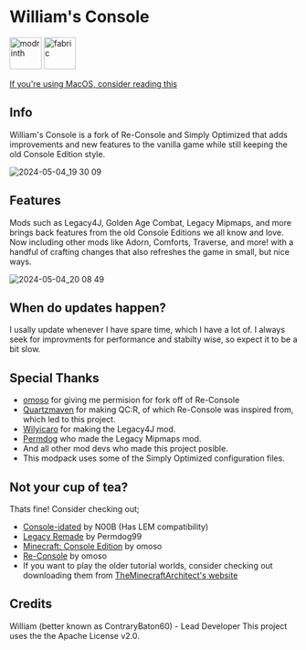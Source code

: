 # William's Console

<img alt="modrinth" height="56" src="https://cdn.jsdelivr.net/npm/@intergrav/devins-badges@3/assets/cozy/available/modrinth_vector.svg"> <img alt="fabric" height="56" src="https://cdn.jsdelivr.net/npm/@intergrav/devins-badges@3/assets/cozy/supported/fabric_vector.svg">





[If you're using MacOS, consider reading this](https://github.com/contrarybaton60/Williams-Console/wiki/Running-William's-Console-or-Re%E2%80%90Console-on-MacOS)
## Info
William's Console is a fork of Re-Console and Simply Optimized that adds improvements and new features to the vanilla game while still keeping the old Console Edition style. 

![2024-05-04_19 30 09](https://github.com/contrarybaton60/Williams-Console/assets/110365948/9f23a676-1b0c-4bfe-94f1-059c70bbbd09)

## Features
Mods such as Legacy4J, Golden Age Combat, Legacy Mipmaps, and more brings back features from the old Console Editions we all know and love. Now including other mods like Adorn, Comforts, Traverse, and more! with a handful of crafting changes that also refreshes the game in small, but nice ways.

![2024-05-04_20 08 49](https://github.com/contrarybaton60/Williams-Console/assets/110365948/ab91a28b-a400-4ec1-9c0d-faf79b6ab122)

## When do updates happen?
I usally update whenever I have spare time, which I have a lot of. I always seek for improvments for performance and stabilty wise, so expect it to be a bit slow.

## Special Thanks
- [omoso](https://modrinth.com/user/omoso) for giving me permision for fork off of Re-Console
- [Quartzmaven](https://modrinth.com/user/quartzmaven) for making QC:R, of which Re-Console was inspired from, which led to this project.
- [Wilyicaro](https://modrinth.com/user/wilyicaro) for making the Legacy4J mod.
- [Permdog](https://modrinth.com/user/Permdog99) who made the Legacy Mipmaps mod.
- And all other mod devs who made this project posible.
- This modpack uses some of the Simply Optimized configuration files.


## Not your cup of tea?
Thats fine! Consider checking out;
- [Console-idated](https://modrinth.com/modpack/console-idated) by N00B (Has LEM compatibility)
- [Legacy Remade](https://modrinth.com/modpack/legacy-remade) by Permdog99
- [Minecraft: Console Edition](https://modrinth.com/modpack/consoleedition) by omoso
- [Re-Console](https://modrinth.com/modpack/legacy-minecraft) by omoso
- If you want to play the older tutorial worlds, consider checking out downloading them from [TheMinecraftArchitect's website](https://www.theminecraftarchitect.com/tutorial-worlds)

## Credits
William (better known as ContraryBaton60) - Lead Developer
This project uses the the Apache License v2.0.




